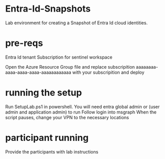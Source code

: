 # Entra-Id-Snapshots
Lab environment for creating a Snapshot of Entra Id cloud identities.

# pre-reqs
Entra Id tenant
Subscription for sentinel workspace

Open the Azure Resource Group file and replace 
subscripition aaaaaaaa-aaaa-aaaa-aaaa-aaaaaaaaaaaa with your subscripition and deploy

# running the setup
Run SetupLab.ps1 in powershell. You will need entra global admin or (user admin and application admin) to run
Follow login into msgraph
When the script pauses, change your VPN to the necessary locations

# participant running 
Provide the participants with lab instructions
